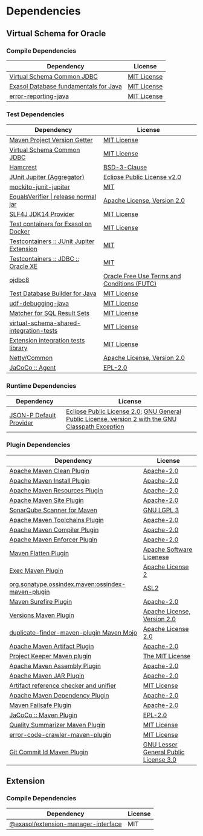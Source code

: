 <!-- @formatter:off -->
# Dependencies

## Virtual Schema for Oracle

### Compile Dependencies

| Dependency                                 | License          |
| ------------------------------------------ | ---------------- |
| [Virtual Schema Common JDBC][0]            | [MIT License][1] |
| [Exasol Database fundamentals for Java][2] | [MIT License][3] |
| [error-reporting-java][4]                  | [MIT License][5] |

### Test Dependencies

| Dependency                                      | License                                           |
| ----------------------------------------------- | ------------------------------------------------- |
| [Maven Project Version Getter][6]               | [MIT License][7]                                  |
| [Virtual Schema Common JDBC][0]                 | [MIT License][1]                                  |
| [Hamcrest][8]                                   | [BSD-3-Clause][9]                                 |
| [JUnit Jupiter (Aggregator)][10]                | [Eclipse Public License v2.0][11]                 |
| [mockito-junit-jupiter][12]                     | [MIT][13]                                         |
| [EqualsVerifier \| release normal jar][14]      | [Apache License, Version 2.0][15]                 |
| [SLF4J JDK14 Provider][16]                      | [MIT License][17]                                 |
| [Test containers for Exasol on Docker][18]      | [MIT License][19]                                 |
| [Testcontainers :: JUnit Jupiter Extension][20] | [MIT][21]                                         |
| [Testcontainers :: JDBC :: Oracle XE][20]       | [MIT][21]                                         |
| [ojdbc8][22]                                    | [Oracle Free Use Terms and Conditions (FUTC)][23] |
| [Test Database Builder for Java][24]            | [MIT License][25]                                 |
| [udf-debugging-java][26]                        | [MIT License][27]                                 |
| [Matcher for SQL Result Sets][28]               | [MIT License][29]                                 |
| [virtual-schema-shared-integration-tests][30]   | [MIT License][31]                                 |
| [Extension integration tests library][32]       | [MIT License][33]                                 |
| [Netty/Common][34]                              | [Apache License, Version 2.0][35]                 |
| [JaCoCo :: Agent][36]                           | [EPL-2.0][37]                                     |

### Runtime Dependencies

| Dependency                    | License                                                                                                        |
| ----------------------------- | -------------------------------------------------------------------------------------------------------------- |
| [JSON-P Default Provider][38] | [Eclipse Public License 2.0][39]; [GNU General Public License, version 2 with the GNU Classpath Exception][40] |

### Plugin Dependencies

| Dependency                                              | License                                     |
| ------------------------------------------------------- | ------------------------------------------- |
| [Apache Maven Clean Plugin][41]                         | [Apache-2.0][15]                            |
| [Apache Maven Install Plugin][42]                       | [Apache-2.0][15]                            |
| [Apache Maven Resources Plugin][43]                     | [Apache-2.0][15]                            |
| [Apache Maven Site Plugin][44]                          | [Apache-2.0][15]                            |
| [SonarQube Scanner for Maven][45]                       | [GNU LGPL 3][46]                            |
| [Apache Maven Toolchains Plugin][47]                    | [Apache-2.0][15]                            |
| [Apache Maven Compiler Plugin][48]                      | [Apache-2.0][15]                            |
| [Apache Maven Enforcer Plugin][49]                      | [Apache-2.0][15]                            |
| [Maven Flatten Plugin][50]                              | [Apache Software Licenese][15]              |
| [Exec Maven Plugin][51]                                 | [Apache License 2][15]                      |
| [org.sonatype.ossindex.maven:ossindex-maven-plugin][52] | [ASL2][53]                                  |
| [Maven Surefire Plugin][54]                             | [Apache-2.0][15]                            |
| [Versions Maven Plugin][55]                             | [Apache License, Version 2.0][15]           |
| [duplicate-finder-maven-plugin Maven Mojo][56]          | [Apache License 2.0][57]                    |
| [Apache Maven Artifact Plugin][58]                      | [Apache-2.0][15]                            |
| [Project Keeper Maven plugin][59]                       | [The MIT License][60]                       |
| [Apache Maven Assembly Plugin][61]                      | [Apache-2.0][15]                            |
| [Apache Maven JAR Plugin][62]                           | [Apache-2.0][15]                            |
| [Artifact reference checker and unifier][63]            | [MIT License][64]                           |
| [Apache Maven Dependency Plugin][65]                    | [Apache-2.0][15]                            |
| [Maven Failsafe Plugin][66]                             | [Apache-2.0][15]                            |
| [JaCoCo :: Maven Plugin][67]                            | [EPL-2.0][37]                               |
| [Quality Summarizer Maven Plugin][68]                   | [MIT License][69]                           |
| [error-code-crawler-maven-plugin][70]                   | [MIT License][71]                           |
| [Git Commit Id Maven Plugin][72]                        | [GNU Lesser General Public License 3.0][73] |

## Extension

### Compile Dependencies

| Dependency                                | License |
| ----------------------------------------- | ------- |
| [@exasol/extension-manager-interface][74] | MIT     |

[0]: https://github.com/exasol/virtual-schema-common-jdbc/
[1]: https://github.com/exasol/virtual-schema-common-jdbc/blob/main/LICENSE
[2]: https://github.com/exasol/db-fundamentals-java/
[3]: https://github.com/exasol/db-fundamentals-java/blob/main/LICENSE
[4]: https://github.com/exasol/error-reporting-java/
[5]: https://github.com/exasol/error-reporting-java/blob/main/LICENSE
[6]: https://github.com/exasol/maven-project-version-getter/
[7]: https://github.com/exasol/maven-project-version-getter/blob/main/LICENSE
[8]: http://hamcrest.org/JavaHamcrest/
[9]: https://raw.githubusercontent.com/hamcrest/JavaHamcrest/master/LICENSE
[10]: https://junit.org/junit5/
[11]: https://www.eclipse.org/legal/epl-v20.html
[12]: https://github.com/mockito/mockito
[13]: https://opensource.org/licenses/MIT
[14]: https://www.jqno.nl/equalsverifier
[15]: https://www.apache.org/licenses/LICENSE-2.0.txt
[16]: http://www.slf4j.org
[17]: http://www.opensource.org/licenses/mit-license.php
[18]: https://github.com/exasol/exasol-testcontainers/
[19]: https://github.com/exasol/exasol-testcontainers/blob/main/LICENSE
[20]: https://java.testcontainers.org
[21]: http://opensource.org/licenses/MIT
[22]: https://www.oracle.com/database/technologies/maven-central-guide.html
[23]: https://www.oracle.com/downloads/licenses/oracle-free-license.html
[24]: https://github.com/exasol/test-db-builder-java/
[25]: https://github.com/exasol/test-db-builder-java/blob/main/LICENSE
[26]: https://github.com/exasol/udf-debugging-java/
[27]: https://github.com/exasol/udf-debugging-java/blob/main/LICENSE
[28]: https://github.com/exasol/hamcrest-resultset-matcher/
[29]: https://github.com/exasol/hamcrest-resultset-matcher/blob/main/LICENSE
[30]: https://github.com/exasol/virtual-schema-shared-integration-tests/
[31]: https://github.com/exasol/virtual-schema-shared-integration-tests/blob/main/LICENSE
[32]: https://github.com/exasol/extension-manager/
[33]: https://github.com/exasol/extension-manager/blob/main/LICENSE
[34]: https://netty.io/netty-common/
[35]: https://www.apache.org/licenses/LICENSE-2.0
[36]: https://www.eclemma.org/jacoco/index.html
[37]: https://www.eclipse.org/legal/epl-2.0/
[38]: https://github.com/eclipse-ee4j/jsonp
[39]: https://projects.eclipse.org/license/epl-2.0
[40]: https://projects.eclipse.org/license/secondary-gpl-2.0-cp
[41]: https://maven.apache.org/plugins/maven-clean-plugin/
[42]: https://maven.apache.org/plugins/maven-install-plugin/
[43]: https://maven.apache.org/plugins/maven-resources-plugin/
[44]: https://maven.apache.org/plugins/maven-site-plugin/
[45]: http://docs.sonarqube.org/display/PLUG/Plugin+Library/sonar-scanner-maven/sonar-maven-plugin
[46]: http://www.gnu.org/licenses/lgpl.txt
[47]: https://maven.apache.org/plugins/maven-toolchains-plugin/
[48]: https://maven.apache.org/plugins/maven-compiler-plugin/
[49]: https://maven.apache.org/enforcer/maven-enforcer-plugin/
[50]: https://www.mojohaus.org/flatten-maven-plugin/
[51]: https://www.mojohaus.org/exec-maven-plugin
[52]: https://sonatype.github.io/ossindex-maven/maven-plugin/
[53]: http://www.apache.org/licenses/LICENSE-2.0.txt
[54]: https://maven.apache.org/surefire/maven-surefire-plugin/
[55]: https://www.mojohaus.org/versions/versions-maven-plugin/
[56]: https://basepom.github.io/duplicate-finder-maven-plugin
[57]: http://www.apache.org/licenses/LICENSE-2.0.html
[58]: https://maven.apache.org/plugins/maven-artifact-plugin/
[59]: https://github.com/exasol/project-keeper/
[60]: https://github.com/exasol/project-keeper/blob/main/LICENSE
[61]: https://maven.apache.org/plugins/maven-assembly-plugin/
[62]: https://maven.apache.org/plugins/maven-jar-plugin/
[63]: https://github.com/exasol/artifact-reference-checker-maven-plugin/
[64]: https://github.com/exasol/artifact-reference-checker-maven-plugin/blob/main/LICENSE
[65]: https://maven.apache.org/plugins/maven-dependency-plugin/
[66]: https://maven.apache.org/surefire/maven-failsafe-plugin/
[67]: https://www.jacoco.org/jacoco/trunk/doc/maven.html
[68]: https://github.com/exasol/quality-summarizer-maven-plugin/
[69]: https://github.com/exasol/quality-summarizer-maven-plugin/blob/main/LICENSE
[70]: https://github.com/exasol/error-code-crawler-maven-plugin/
[71]: https://github.com/exasol/error-code-crawler-maven-plugin/blob/main/LICENSE
[72]: https://github.com/git-commit-id/git-commit-id-maven-plugin
[73]: http://www.gnu.org/licenses/lgpl-3.0.txt
[74]: https://registry.npmjs.org/@exasol/extension-manager-interface/-/extension-manager-interface-0.4.3.tgz
